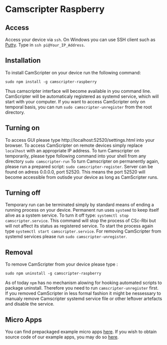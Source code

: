 # Camscripter Raspberry

## Access

Access your device via `ssh`. On Windows you can use SSH client such as [Putty](https://www.putty.org/).
Type in `ssh pi@Your_IP_Address`.

## Installation

To install CamScripter on your device run the following command:
```
sudo npm install -g camscripter-raspberry
```
Thus camscripter interface will become available in you command line.
CamScripter will be automaticaly registered as systemd service, which will start with your computer.
If you want to access CamScripter only on temporal basis, you can run `sudo camscripter-unregister` from the root directory.

## Turning on
To access GUI please type http://localhost:52520/settings.html into your browser.
To access CamScripter on remote devices simply replace `localhost` with an appropriate IP address.
To turn Camscripter on temporarily, please type following command into your shell from any directory `sudo camscripter-run`
To turn Camscripter on permanently again, please run a prepared script: `sudo camscripter-register`.
Server can be found on adress 0.0.0.0, port 52520. This means the port 52520 will become accessible from outisde your device as long as CamScripter runs.


## Turning off
Temporary run can be terminated simply by standard means of ending a running process on your device.
Permanent run uses `systemd` to keep itself alive as a system service. To turn it off type: `systemctl stop camscripter.service`. This command will stop the process of CSc-Rbi but will not affect its status as registered service.
To start the process again type `systemctl start camscripter.service`.
For removing CamScripter from systemd services please run `sudo camscripter-unregister`.


## Removal
To remove CamScripter from your device please type :
```
sudo npm uninstall -g camscripter-raspberry
```
As of today `npm` has no mechanism alowing for hooking automated scripts to package uninstall. Therefore you need to run ```camscripter-unregister``` first.
If you removed CamScripter in less formal fashion it might be nessessary to manualy remove Camscripter systemd service file or other leftover artefacts and disable the service.

## Micro Apps
You can find prepackaged example micro apps [here](https://github.com/CamStreamer/CamScripterApp_packages_to_use/tree/master/RaspberryPackages).
If you wish to obtain source code of our example apps, you may do so [here](https://github.com/CamStreamer/CamScripterApp_examples/tree/master/Raspberry).
